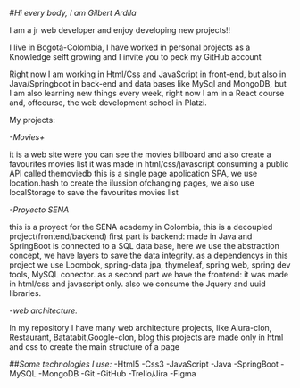#*Hi every body, I am Gilbert Ardila*  


I am a jr web developer and enjoy developing new projects!!  


I live in Bogotá-Colombia, I have worked in personal projects as a Knowledge selft growing and I invite you to peck my GitHub account  


Right now I am working in Html/Css and JavaScript in front-end, but also in Java/Springboot in back-end and data bases like MySql and MongoDB, but I am also learning new things every week, right now I am in a React course and, offcourse, the web development school in Platzi.


My projects:


*-Movies+*


it is a web site were you can see the movies billboard and also create a favourites movies list
it was made in html/css/javascript consuming a public API called themoviedb
this is a single page application SPA, we use location.hash to create the ilussion ofchanging pages, we also use localStorage to save the favourites movies list

*-Proyecto SENA*


this is a proyect for the SENA academy in Colombia, this is a decoupled project(frontend/backend)
first part is backend: made in Java and SpringBoot is connected to a SQL data base, here we use the abstraction concept, we have layers to save the data integrity.
as a dependencys in this project we use  Loombok, spring-data jpa, thymeleaf, spring web, spring dev tools, MySQL conector.
as a second part we have the frontend: it was made in html/css and javascript only. also we consume the Jquery and uuid libraries.

*-web architecture.*


In my repository I have many web architecture projects, like Alura-clon, Restaurant, Batatabit,Google-clon, blog
this projects are made only in html and css to create the main structure of a page

##*Some technologies I use:*
-Html5
-Css3
-JavaScript
-Java
-SpringBoot
-MySQL
-MongoDB
-Git
-GitHub
-Trello/Jira
-Figma
